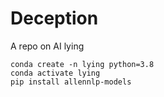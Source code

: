 # Deception
A repo on AI lying

```
conda create -n lying python=3.8
conda activate lying
pip install allennlp-models
```

